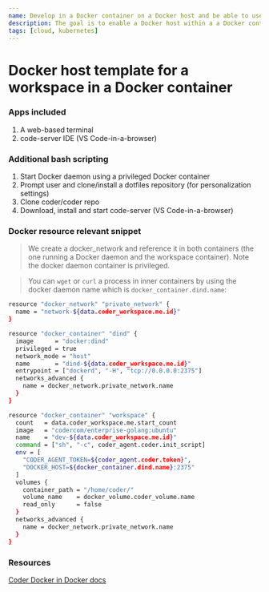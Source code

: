```yaml
---
name: Develop in a Docker container on a Docker host and be able to use `docker build` and `docker run` and `docker compose`
description: The goal is to enable a Docker host within a a Docker container
tags: [cloud, kubernetes]
---
```


# Docker host template for a workspace in a Docker container

### Apps included
1. A web-based terminal
1. code-server IDE (VS Code-in-a-browser)

### Additional bash scripting
1. Start Docker daemon using a privileged Docker container
1. Prompt user and clone/install a dotfiles repository (for personalization settings)
1. Clone coder/coder repo
1. Download, install and start code-server (VS Code-in-a-browser)

### Docker resource relevant snippet

> We create a docker_network and reference it in both containers (the one
> running a Docker daemon and the workspace container). Note the docker daemon
> container is privileged.

> You can `wget` or `curl` a process in inner containers by using the docker
> daemon name which is `docker_container.dind.name`:<the port>

```sh
resource "docker_network" "private_network" {
  name = "network-${data.coder_workspace.me.id}"
}

resource "docker_container" "dind" {
  image      = "docker:dind"
  privileged = true
  network_mode = "host"
  name       = "dind-${data.coder_workspace.me.id}"
  entrypoint = ["dockerd", "-H", "tcp://0.0.0.0:2375"]
  networks_advanced {
    name = docker_network.private_network.name
  }
}

resource "docker_container" "workspace" {
  count   = data.coder_workspace.me.start_count
  image   = "codercom/enterprise-golang:ubuntu"
  name    = "dev-${data.coder_workspace.me.id}"
  command = ["sh", "-c", coder_agent.coder.init_script]
  env = [
    "CODER_AGENT_TOKEN=${coder_agent.coder.token}",
    "DOCKER_HOST=${docker_container.dind.name}:2375"
  ]
  volumes {
    container_path = "/home/coder/"
    volume_name    = docker_volume.coder_volume.name
    read_only      = false
  }    
  networks_advanced {
    name = docker_network.private_network.name
  }
}
```

### Resources

[Coder Docker in Docker docs](https://coder.com/docs/coder-oss/latest/templates/docker-in-docker)